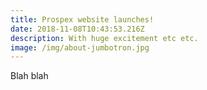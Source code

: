 ```yaml
---
title: Prospex website launches!
date: 2018-11-08T10:43:53.216Z
description: With huge excitement etc etc.
image: /img/about-jumbotron.jpg
---
```

Blah blah
